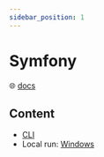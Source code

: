 ```yaml
---
sidebar_position: 1
---
```


# Symfony

🌐 [docs](https://symfony.com/doc/current/index.html)

## Content

* [CLI](symfony-cli.md)
* Local run: [Windows](symfony-windows-howto.md)
